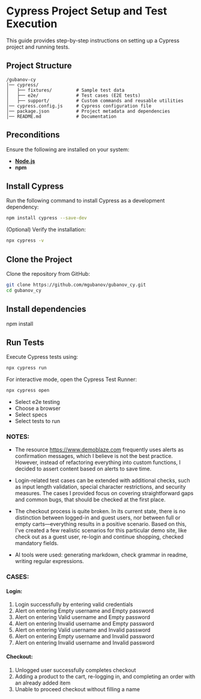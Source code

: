 # Cypress Project Setup and Test Execution

This guide provides step-by-step instructions on setting up a Cypress project and running tests.
## Project Structure
```
/gubanov-cy
│── cypress/
│   ├── fixtures/         # Sample test data
│   ├── e2e/              # Test cases (E2E tests)
│   ├── support/          # Custom commands and reusable utilities
│── cypress.config.js     # Cypress configuration file
│── package.json          # Project metadata and dependencies
│── README.md             # Documentation
```

## Preconditions

Ensure the following are installed on your system:

- **[Node.js](https://nodejs.org/)**
- **npm**

## Install Cypress

Run the following command to install Cypress as a development dependency:

```sh
npm install cypress --save-dev
```

(Optional) Verify the installation:

```sh
npx cypress -v
```

## Clone the Project

Clone the repository from GitHub:

```sh
git clone https://github.com/mgubanov/gubanov_cy.git
cd gubanov_cy
```

## Install dependencies
npm install

## Run Tests

Execute Cypress tests using:

```sh
npx cypress run
```

For interactive mode, open the Cypress Test Runner:

```sh
npx cypress open
```
- Select e2e testing
- Choose a browser
- Select specs
- Select tests to run


### NOTES:
* The resource https://www.demoblaze.com frequently uses alerts as confirmation messages, which I believe is not the best practice. However, instead of refactoring everything into custom functions, I decided to assert content based on alerts to save time.

* Login-related test cases can be extended with additional checks, such as input length validation, special character restrictions, and security measures. The cases I provided focus on covering straightforward gaps and common bugs, that should be checked at the first place.

* The checkout process is quite broken. In its current state, there is no distinction between logged-in and guest users, nor between full or empty carts—everything results in a positive scenario. Based on this, I've created a few realistic scenarios for this particular demo site, like check out as a guest user, re-login and continue shopping, checked mandatory fields.
* AI tools were used: generating markdown, check grammar in readme, writing regular expressions.  

### CASES:
#### Login:
1. Login successfully by entering valid credentials
2. Alert on entering Empty username and Empty password
3. Alert on entering Valid username and Empty password
4. Alert on entering Invalid username and Empty password
5. Alert on entering Valid username and Invalid password
6. Alert on entering Empty username and Invalid password
7. Alert on entering Invalid username and Invalid password
#### Checkout:
1. Unlogged user successfully completes checkout
2. Adding a product to the cart, re-logging in, and completing an order with an already added item
3. Unable to proceed checkout without filling a name
